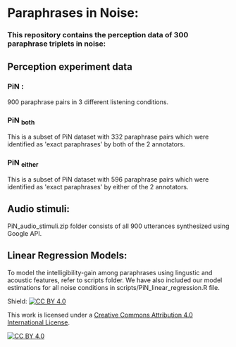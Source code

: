 # Paraphrases in Noise:
### This repository contains the perception data of 300 paraphrase triplets in noise:

## Perception experiment data
### PiN :
900 paraphrase pairs in 3 different listening conditions.
### PiN <sub> both </sub>
This is a subset of PiN dataset with 332 paraphrase pairs which were identified as 'exact paraphrases' by both of the 2 annotators.
### PiN <sub> either </sub>
This is a subset of PiN dataset with 596 paraphrase pairs which were identified as 'exact paraphrases' by either of the 2 annotators.

## Audio stimuli:
PiN_audio_stimuli.zip folder consists of all 900 utterances synthesized using Google API.


## Linear Regression Models:
To model the intelligibility-gain among paraphrases using lingustic and acoustic features, refer to scripts folder.
We have also included our model estimations for all noise conditions in scripts/PiN_linear_regression.R file.


Shield: [![CC BY 4.0][cc-by-shield]][cc-by]

This work is licensed under a
[Creative Commons Attribution 4.0 International License][cc-by].

[![CC BY 4.0][cc-by-image]][cc-by]

[cc-by]: http://creativecommons.org/licenses/by/4.0/
[cc-by-image]: https://i.creativecommons.org/l/by/4.0/88x31.png
[cc-by-shield]: https://img.shields.io/badge/License-CC%20BY%204.0-lightgrey.svg
